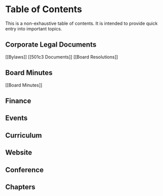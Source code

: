 # Table of Contents

This is a non-exhaustive table of contents. It is intended to provide quick entry into important topics. 

## Corporate Legal Documents

[[Bylaws]]
[[501c3 Documents]]
[[Board Resolutions]]

## Board Minutes

[[Board Minutes]]

## Finance

## Events

## Curriculum

## Website

## Conference

## Chapters

